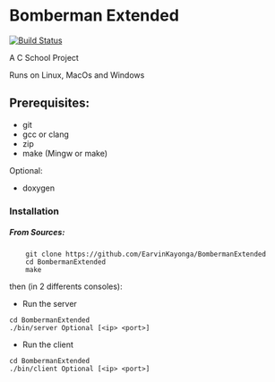 # Bomberman Extended 

[![Build Status](https://travis-ci.org/EarvinKayonga/BombermanExtended.svg?branch=master)](https://travis-ci.org/EarvinKayonga/BombermanExtended)

A C School Project

Runs on Linux, MacOs and Windows

## Prerequisites:

- git
- gcc or clang
- zip
- make (Mingw or make)

Optional:
- doxygen

### Installation

##### From Sources:
```
    git clone https://github.com/EarvinKayonga/BombermanExtended
    cd BombermanExtended
    make
```

then (in 2 differents consoles):
- Run the server
```
cd BombermanExtended
./bin/server Optional [<ip> <port>]
```

- Run the client
```
cd BombermanExtended
./bin/client Optional [<ip> <port>]
```